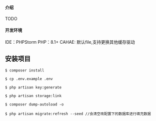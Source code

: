 # 

#### 介绍
TODO

#### 开发环境
IDE：PHPStorm
PHP：8.1+
CAHAE: 默认file,支持更换其他缓存驱动

## 安装项目
```shell
$ composer install

$ cp .env.example .env

$ php artisan key:generate

$ php artisan storage:link

$ composer dump-autoload -o

$ php artisan migrate:refresh --seed //会清空改配置下的数据库进行填充数据
```
